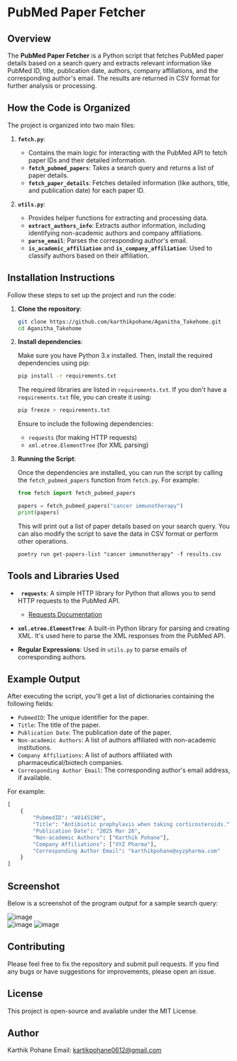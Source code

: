 # PubMed Paper Fetcher

## Overview

The **PubMed Paper Fetcher** is a Python script that fetches PubMed paper details based on a search query and extracts relevant information like PubMed ID, title, publication date, authors, company affiliations, and the corresponding author's email. The results are returned in CSV format for further analysis or processing.

## How the Code is Organized

The project is organized into two main files:

1. **`fetch.py`**:
   - Contains the main logic for interacting with the PubMed API to fetch paper IDs and their detailed information.
   - **`fetch_pubmed_papers`**: Takes a search query and returns a list of paper details.
   - **`fetch_paper_details`**: Fetches detailed information (like authors, title, and publication date) for each paper ID.

2. **`utils.py`**:
   - Provides helper functions for extracting and processing data.
   - **`extract_authors_info`**: Extracts author information, including identifying non-academic authors and company affiliations.
   - **`parse_email`**: Parses the corresponding author's email.
   - **`is_academic_affiliation`** and **`is_company_affiliation`**: Used to classify authors based on their affiliation.

## Installation Instructions

Follow these steps to set up the project and run the code:

1. **Clone the repository**:

   ```bash
   git clone https://github.com/karthikpohane/Aganitha_Takehome.git
   cd Aganitha_Takehome
   ```

2. **Install dependencies**:

   Make sure you have Python 3.x installed. Then, install the required dependencies using pip:

   ```bash
   pip install -r requirements.txt
   ```

   The required libraries are listed in `requirements.txt`. If you don't have a `requirements.txt` file, you can create it using:

   ```bash
   pip freeze > requirements.txt
   ```

   Ensure to include the following dependencies:

   - `requests` (for making HTTP requests)
   - `xml.etree.ElementTree` (for XML parsing)

3. **Running the Script**:

   Once the dependencies are installed, you can run the script by calling the `fetch_pubmed_papers` function from `fetch.py`. For example:

   ```Python
   from fetch import fetch_pubmed_papers

   papers = fetch_pubmed_papers("cancer immunotherapy")
   print(papers)
   ```

   This will print out a list of paper details based on your search query. You can also modify the script to save the data in CSV format or perform other operations.

   ```
   poetry run get-papers-list "cancer immunotherapy" -f results.csv
   ```

## Tools and Libraries Used

- **` requests`**: A simple HTTP library for Python that allows you to send HTTP requests to the PubMed API.
  - [Requests Documentation](https://docs.python-requests.org/en/latest/)
  
- **`xml.etree.ElementTree`**: A built-in Python library for parsing and creating XML. It's used here to parse the XML responses from the PubMed API.

- **Regular Expressions**: Used in `utils.py` to parse emails of corresponding authors.

## Example Output

After executing the script, you'll get a list of dictionaries containing the following fields:

- `PubmedID`: The unique identifier for the paper.
- `Title`: The title of the paper.
- `Publication Date`: The publication date of the paper.
- `Non-academic Authors`: A list of authors affiliated with non-academic institutions.
- `Company Affiliations`: A list of authors affiliated with pharmaceutical/biotech companies.
- `Corresponding Author Email`: The corresponding author's email address, if available.

For example:

```Python
[
    {
        "PubmedID": "40145190",
        "Title": "Antibiotic prophylaxis when taking corticosteroids."
        "Publication Date": "2025 Mar 26",
        "Non-academic Authors": ["Karthik Pohane"],
        "Company Affiliations": ["XYZ Pharma"],
        "Corresponding Author Email": "karthikpohane@xyzpharma.com"
    }
]
```

## Screenshot

Below is a screenshot of the program output for a sample search query:

![image](https://github.com/user-attachments/assets/b5cd52a3-730a-4431-95ed-0f1698b14936)  
![image](https://github.com/user-attachments/assets/e39b0a83-2810-4c2d-a716-6419223ee0bd)
![image](https://github.com/user-attachments/assets/fa52068c-87aa-4cf7-8b1d-c0184e5165d2)



## Contributing

Please feel free to fix the repository and submit pull requests. If you find any bugs or have suggestions for improvements, please open an issue.

## License

This project is open-source and available under the MIT License.

## Author

Karthik Pohane
Email: kartikpohane0612@gmail.com
